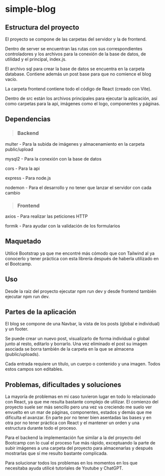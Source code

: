 ﻿# simple-blog

## Estructura del proyecto

El proyecto se compone de las carpetas del servidor y la de frontend.

Dentro de server se encuentran las rutas con sus correspondientes controladores y los archivos para la conexión de la base de datos, de utilidad y el principal, index.js.

El archivo sql para crear la base de datos se encuentra en la carpeta database. Contiene además un post base para que no comience el blog vacío.

La carpeta frontend contiene todo el código de React (creado con Vite).

Dentro de src están los archivos principales para ejecutar la aplicación, así como carpetas para la api, imágenes como el logo, componentes y páginas.

## Dependencias

> ### Backend

multer - Para la subida de imágenes y almacenamiento en la carpeta public/upload


mysql2 - Para la conexión con la base de datos


cors - Para la api


express - Para node.js


nodemon - Para el desarrollo y no tener que lanzar el servidor con cada cambio

> ### Frontend

axios - Para realizar las peticiones HTTP


formik - Para ayudar con la validación de los formularios

## Maquetado

Utilicé Bootstrap ya que me encontré más cómodo que con Tailwind al ya conocerlo y tener práctica con esta librería después de haberla utilizado en el Bootcamp.

## Uso

Desde la raíz del proyecto ejecutar npm run dev y desde frontend también ejecutar npm run dev.

## Partes de la aplicación 

El blog se compone de una Navbar, la vista de los posts (global e individual) y un footer.

Se puede crear un nuevo post, visualizarlo de forma individual o global junto al resto, editarlo y borrarlo. Una vez eliminado el post su imagen asociada se borra también de la carpeta en la que se almacena (public/uploads).

Cada entrada requiere un título, un cuerpo o contenido y una imagen. Todos estos campos son editables.


## Problemas, dificultades y soluciones

La mayoría de problemas en mi caso tuvieron lugar en todo lo relacionado con React, ya que me resulta bastante complejo de utilizar. El comienzo del proyecto suele ser más sencillo pero una vez va creciendo me suelo ver envuelto en un mar de páginas, componentes, estados y demás que me dificulta el avanzar. En parte por no tener bien asentadas las bases y en otra por no tener práctica con React y el mantener un orden y una estructura durante todo el proceso.

Para el backend la implementación fue similar a la del proyecto del Bootcamp con lo cual el proceso fue más rápido, exceptuando la parte de subir imágenes a una carpeta del proyecto para almacenarlas y después mostrarlas que sí me resulto bastante complicada.

Para solucionar todos los problemas en los momentos en los que necesitaba ayuda utilicé tutoriales de Youtube y ChatGPT.
